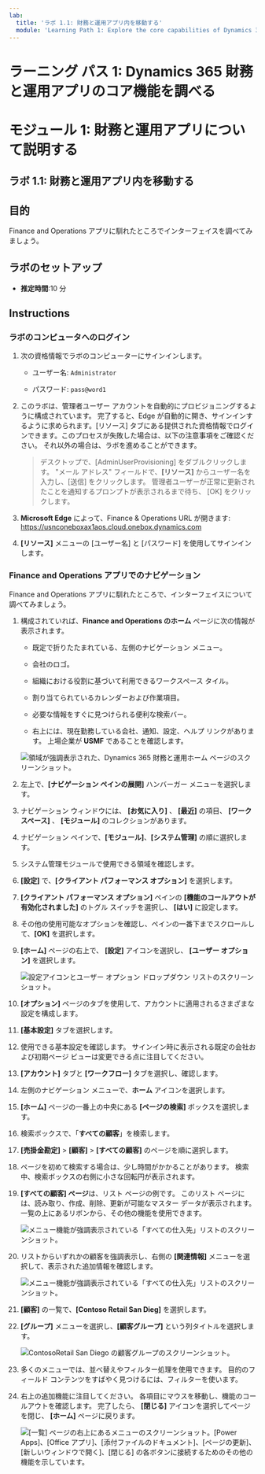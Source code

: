 ```yaml
---
lab:
  title: 'ラボ 1.1: 財務と運用アプリ内を移動する'
  module: 'Learning Path 1: Explore the core capabilities of Dynamics 365 finance and operations apps'
---
```


# ラーニング パス 1: Dynamics 365 財務と運用アプリのコア機能を調べる
# モジュール 1: 財務と運用アプリについて説明する

## ラボ 1.1: 財務と運用アプリ内を移動する

## 目的

Finance and Operations アプリに馴れたところでインターフェイスを調べてみましょう。

## ラボのセットアップ

- **推定時間**:10 分

## Instructions

### ラボのコンピュータへのログイン

1.  次の資格情報でラボのコンピューターにサインインします。

    - ユーザー名: `Administrator`

    - パスワード: `pass@word1`

1.  このラボは、管理者ユーザー アカウントを自動的にプロビジョニングするように構成されています。 完了すると、Edge が自動的に開き、サインインするように求められます。[リソース] タブにある提供された資格情報でログインできます。このプロセスが失敗した場合は、以下の注意事項をご確認ください。 それ以外の場合は、ラボを進めることができます。 

    >デスクトップで、[AdminUserProvisioning] をダブルクリックします。
"メール アドレス" フィールドで、**[リソース]** からユーザー名を入力し、[送信] をクリックします。
管理者ユーザーが正常に更新されたことを通知するプロンプトが表示されるまで待ち、 [OK] をクリックします。   

1.  **Microsoft Edge** によって、Finance & Operations URL が開きます: <https://usnconeboxax1aos.cloud.onebox.dynamics.com>

1.  **[リソース]** メニューの [ユーザー名] と [パスワード] を使用してサインインします。 

### Finance and Operations アプリでのナビゲーション

Finance and Operations アプリに馴れたところで、インターフェイスについて調べてみましょう。

1.  構成されていれば、**Finance and Operations のホーム** ページに次の情報が表示されます。

    - 既定で折りたたまれている、左側のナビゲーション メニュー。

    - 会社のロゴ。

    - 組織における役割に基づいて利用できるワークスペース タイル。

    - 割り当てられているカレンダーおよび作業項目。

    - 必要な情報をすぐに見つけられる便利な検索バー。

    - 右上には、現在勤務している会社、通知、設定、ヘルプ リンクがあります。 上場企業が **USMF** であることを確認します。

    ![領域が強調表示された、Dynamics 365 財務と運用ホーム ページのスクリーンショット。](./media/01-explore-the-core-capabilities-of-dynamics-365-finance-and-operations-apps-13.svg)
2.  左上で、**[ナビゲーション ペインの展開]** ハンバーガー メニューを選択します。

3.  ナビゲーション ウィンドウには、 **[お気に入り]** 、 **[最近]** の項目、 **[ワークスペース]** 、 **[モジュール]** のコレクションがあります。

4.  ナビゲーション ペインで、**[モジュール]**、**[システム管理]** の順に選択します。

5.  システム管理モジュールで使用できる領域を確認します。

6.  **[設定]** で、**[クライアント パフォーマンス オプション]** を選択します。

7.  **[クライアント パフォーマンス オプション]** ペインの **[機能のコールアウトが有効化されました]** のトグル スイッチを選択し、 **[はい]** に設定します。

8.  その他の使用可能なオプションを確認し、ペインの一番下までスクロールして、**[OK]** を選択します。

9.  **[ホーム]** ページの右上で、 **[設定]** アイコンを選択し、 **[ユーザー オプション]** を選択します。

    ![設定アイコンとユーザー オプション ドロップダウン リストのスクリーンショット。](./media/01-explore-the-core-capabilities-of-dynamics-365-finance-and-operations-apps-14.svg)

10. **[オプション]** ページのタブを使用して、アカウントに適用されるさまざまな設定を構成します。

11. **[基本設定]** タブを選択します。

12. 使用できる基本設定を確認します。 サインイン時に表示される既定の会社および初期ページ ビューは変更できる点に注目してください。

13. **[アカウント]** タブと **[ワークフロー]** タブを選択し、確認します。

14. 左側のナビゲーション メニューで、**ホーム** アイコンを選択します。

15. **[ホーム]** ページの一番上の中央にある **[ページの検索]** ボックスを選択します。

16. 検索ボックスで、「**すべての顧客**」を検索します。

17. **[売掛金勘定]** > **[顧客]** > **[すべての顧客]** のページを順に選択します。 

18. ページを初めて検索する場合は、少し時間がかかることがあります。 検索中、検索ボックスの右側に小さな回転円が表示されます。

19. **[すべての顧客] ページ**は、リスト ページの例です。 このリスト ページには、読み取り、作成、削除、更新が可能なマスター データが表示されます。 一覧の上にあるリボンから、その他の機能を使用できます。

    ![メニュー機能が強調表示されている「すべての仕入先」リストのスクリーンショット。](./media/01-explore-the-core-capabilities-of-dynamics-365-finance-and-operations-apps-15.svg)

20. リストからいずれかの顧客を強調表示し、右側の **[関連情報]** メニューを選択して、表示された追加情報を確認します。

    ![メニュー機能が強調表示されている「すべての仕入先」リストのスクリーンショット。](./media/01-explore-the-core-capabilities-of-dynamics-365-finance-and-operations-apps-19.png)

21. **[顧客]** の一覧で、**[Contoso Retail San Dieg]** を選択します。

22. **[グループ]** メニューを選択し、**[顧客グループ]** という列タイトルを選択します。

    ![ContosoRetail San Diego の顧客グループのスクリーンショット。](./media/01-explore-the-core-capabilities-of-dynamics-365-finance-and-operations-apps-16.svg)

23. 多くのメニューでは、並べ替えやフィルター処理を使用できます。 目的のフィールド コンテンツをすばやく見つけるには、フィルターを使います。

24. 右上の追加機能に注目してください。 各項目にマウスを移動し、機能のコールアウトを確認します。 完了したら、 **[閉じる]** アイコンを選択してページを閉じ、 **[ホーム]** ページに戻ります。

    ![[一覧] ページの右上にあるメニューのスクリーンショット。[Power Apps]、[Office アプリ]、[添付ファイルのドキュメント]、[ページの更新]、[新しいウィンドウで開く]、[閉じる] の各ボタンに接続するためのその他の機能を示しています。](./media/01-explore-the-core-capabilities-of-dynamics-365-finance-and-operations-apps-17.svg)



